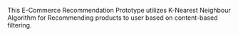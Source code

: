 This E-Commerce Recommendation Prototype utilizes K-Nearest Neighbour Algorithm for Recommending products to user based on content-based filtering.
